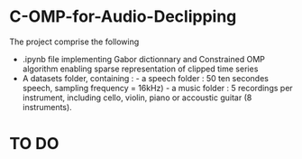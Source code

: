 # C-OMP-for-Audio-Declipping

The project comprise the following

- .ipynb file implementing Gabor dictionnary and Constrained OMP algorithm enabling sparse representation of clipped time series
- A datasets folder, containing :
        - a speech folder : 50 ten secondes speech, sampling frequency = 16kHz)
        - a music folder : 5 recordings per instrument, including cello, violin, piano or accoustic guitar (8 instruments).

# TO DO 
